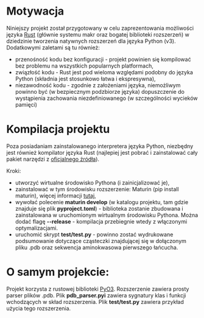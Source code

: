 # Motywacja
Niniejszy projekt został przygotowany w celu zaprezentowania możliwości języka [Rust](https://www.rust-lang.org/) (głównie systemu makr oraz bogatej biblioteki rozszerzeń) w dziedzinie tworzenia
natywnych rozszerzeń dla języka Python (v3). Dodatkowymi zaletami są tu również:
- przenośność kodu bez konfiguracji - projekt powinien się kompilować bez problemu na wszystkich popularnych platformach,
- związłość kodu - Rust jest pod wieloma względami podobny do języka Python (składnia jest stosunkowo łatwa i ekspresywna),
- niezawodność kodu - zgodnie z założeniami języka, niemożliwym powinno być (w bezpiecznym podzbiorze języka) dopuszczenie do wystąpienia zachowania niezdefiniowanego (w szczególności wycieków pamięci)

# Kompilacja projektu
Poza posiadaniam zainstalowanego interpretera języka Python, niezbędny jest również kompilator języka Rust (najlepiej jest pobrać i zainstalować cały pakiet narzędzi z
[oficjalnego źródła](https://www.rust-lang.org/tools/install)).

Kroki:
- utworzyć wirtualne środowisko Pythona (i zainicjalizować je),
- zainstalować w tym środowisku rozszerzenie: Maturin (pip install maturin), więcej informacji [tutaj](https://github.com/PyO3/maturin),
- wywołać polecenie **maturin develop** (w katalogu projektu, tam gdzie znajduje się plik **pyproject.toml**) - biblioteka zostanie zbudowana i zainstalowana w 
uruchomionym wirtualnym środowisku Pythona. Można dodać flagę **--release** - kompilacja przebiegnie wtedy z włączonymi optymalizacjami.
- uruchomić skrypt **test/test.py** - powinno zostać wydrukowane podsumowanie dotyczące cząsteczki znajdującej się w dołączonym pliku .pdb oraz sekwencja aminokwasowa 
pierwszego łańcucha.

# O samym projekcie:
Projekt korzysta z rustowej biblioteki [PyO3](https://pyo3.rs/v0.16.4/). Rozszerzenie zawiera prosty parser plików .pdb. Plik **pdb_parser.pyi** zawiera sygnatury klas i funkcji wchodzących w skład rozszerzenia. Plik **test/test.py** zawiera
przykład użycia tego rozszerzenia.
